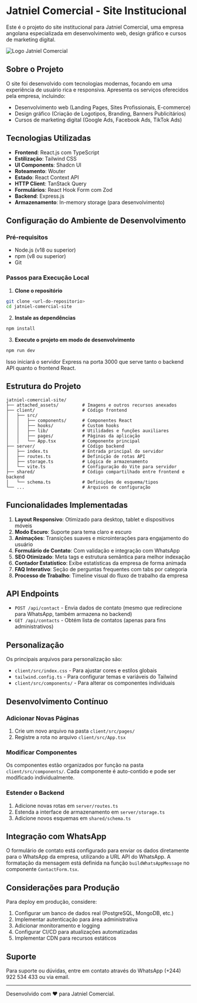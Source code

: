 # Jatniel Comercial - Site Institucional

Este é o projeto do site institucional para Jatniel Comercial, uma empresa angolana especializada em desenvolvimento web, design gráfico e cursos de marketing digital.

![Logo Jatniel Comercial](./attached_assets/Imagem_WhatsApp_2025-05-07_às_21.25.17_2ac63904-removebg-preview.png)

## Sobre o Projeto

O site foi desenvolvido com tecnologias modernas, focando em uma experiência de usuário rica e responsiva. Apresenta os serviços oferecidos pela empresa, incluindo:

- Desenvolvimento web (Landing Pages, Sites Profissionais, E-commerce)
- Design gráfico (Criação de Logotipos, Branding, Banners Publicitários)
- Cursos de marketing digital (Google Ads, Facebook Ads, TikTok Ads)

## Tecnologias Utilizadas

- **Frontend**: React.js com TypeScript
- **Estilização**: Tailwind CSS
- **UI Components**: Shadcn UI
- **Roteamento**: Wouter
- **Estado**: React Context API
- **HTTP Client**: TanStack Query
- **Formulários**: React Hook Form com Zod
- **Backend**: Express.js
- **Armazenamento**: In-memory storage (para desenvolvimento)

## Configuração do Ambiente de Desenvolvimento

### Pré-requisitos

- Node.js (v18 ou superior)
- npm (v8 ou superior)
- Git

### Passos para Execução Local

1. **Clone o repositório**

```bash
git clone <url-do-repositorio>
cd jatniel-comercial-site
```

2. **Instale as dependências**

```bash
npm install
```

3. **Execute o projeto em modo de desenvolvimento**

```bash
npm run dev
```

Isso iniciará o servidor Express na porta 3000 que serve tanto o backend API quanto o frontend React.

## Estrutura do Projeto

```
jatniel-comercial-site/
├── attached_assets/         # Imagens e outros recursos anexados
├── client/                  # Código frontend
│   ├── src/
│   │   ├── components/      # Componentes React
│   │   ├── hooks/           # Custom hooks
│   │   ├── lib/             # Utilidades e funções auxiliares
│   │   ├── pages/           # Páginas da aplicação
│   │   └── App.tsx          # Componente principal
├── server/                  # Código backend
│   ├── index.ts             # Entrada principal do servidor
│   ├── routes.ts            # Definição de rotas API
│   ├── storage.ts           # Lógica de armazenamento
│   └── vite.ts              # Configuração do Vite para servidor
├── shared/                  # Código compartilhado entre frontend e backend
│   └── schema.ts            # Definições de esquema/tipos
└── ...                      # Arquivos de configuração
```

## Funcionalidades Implementadas

1. **Layout Responsivo**: Otimizado para desktop, tablet e dispositivos móveis
2. **Modo Escuro**: Suporte para tema claro e escuro
3. **Animações**: Transições suaves e microinterações para engajamento do usuário
4. **Formulário de Contato**: Com validação e integração com WhatsApp
5. **SEO Otimizado**: Meta tags e estrutura semântica para melhor indexação
6. **Contador Estatístico**: Exibe estatísticas da empresa de forma animada
7. **FAQ Interativo**: Seção de perguntas frequentes com tabs por categoria
8. **Processo de Trabalho**: Timeline visual do fluxo de trabalho da empresa

## API Endpoints

- `POST /api/contact` - Envia dados de contato (mesmo que redirecione para WhatsApp, também armazena no backend)
- `GET /api/contacts` - Obtém lista de contatos (apenas para fins administrativos)

## Personalização

Os principais arquivos para personalização são:

- `client/src/index.css` - Para ajustar cores e estilos globais
- `tailwind.config.ts` - Para configurar temas e variáveis do Tailwind
- `client/src/components/` - Para alterar os componentes individuais

## Desenvolvimento Contínuo

### Adicionar Novas Páginas

1. Crie um novo arquivo na pasta `client/src/pages/`
2. Registre a rota no arquivo `client/src/App.tsx`

### Modificar Componentes

Os componentes estão organizados por função na pasta `client/src/components/`. Cada componente é auto-contido e pode ser modificado individualmente.

### Estender o Backend

1. Adicione novas rotas em `server/routes.ts`
2. Estenda a interface de armazenamento em `server/storage.ts`
3. Adicione novos esquemas em `shared/schema.ts`

## Integração com WhatsApp

O formulário de contato está configurado para enviar os dados diretamente para o WhatsApp da empresa, utilizando a URL API do WhatsApp. A formatação da mensagem está definida na função `buildWhatsAppMessage` no componente `ContactForm.tsx`.

## Considerações para Produção

Para deploy em produção, considere:

1. Configurar um banco de dados real (PostgreSQL, MongoDB, etc.)
2. Implementar autenticação para área administrativa
3. Adicionar monitoramento e logging
4. Configurar CI/CD para atualizações automatizadas
5. Implementar CDN para recursos estáticos

## Suporte

Para suporte ou dúvidas, entre em contato através do WhatsApp (+244) 922 534 433 ou via email.

---

Desenvolvido com ❤️ para Jatniel Comercial.